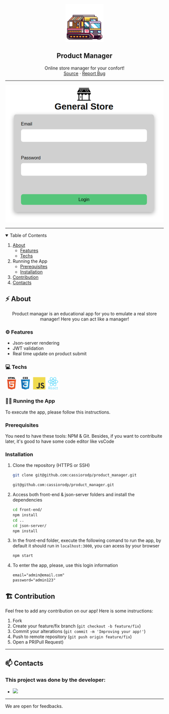 <p align="center">
  <a href="https://github.com/cassiorodp/product_manager/" target="_blank">
    <img src="./frontend/src/assets/store.gif" alt="Logo" width="120" height="120">
  </a>

  <h2 align="center">Product Manager</h2>

  <p align="center">
    Online store manager for your confort!
    <br />
    <a href="https://product-manager-cassiorodp.vercel.app/login" target="_blank">Source</a>
    ·
    <a href="https://github.com/cassiorodp/product_manager/issues" target="_blank">Report Bug</a>
  </p>
</p>

---
<p align="center">
  <img src="./frontend/src/assets/landing_page.png" alt="landingpage project"/>
</p>

---

<details open="open">
  <summary><h2">Table of Contents</h2></summary>
  <ol>
    <li>
      <a href="#about">About</a>
      <ul>
        <li><a href="#features">Features</a></li>
        <li><a href="#techs">Techs</a></li>
      </ul>
    </li>
    <li>
      <span>Running the App</span>
      <ul>
        <li><a href="#prerequisites">Prerequisites</a></li>
        <li><a href="#installation">Installation</a></li>
      </ul>
    </li>
    <li><a href="#contribution">Contribution</a></li>
    <li><a href="#contacts">Contacts</a></li>
  </ol>
</details>

<h2 id="about">⚡ About</h2> 
<p align="center">
Product managar is an educational app for you to emulate a real store manager! Here you can act like a manager!
</p>

<h3 id="features">⚙ Features</h3>

- Json-server rendering
- JWT validation
- Real time update on product submit

<h3 id="techs">💻 Techs</h3>
  
<div>
  <img src="https://raw.githubusercontent.com/devicons/devicon/master/icons/html5/html5-original-wordmark.svg" alt="html5" width="40" height="40"/> 
  <img src="https://raw.githubusercontent.com/devicons/devicon/master/icons/css3/css3-original-wordmark.svg" alt="css3" width="40" height="40"/>
  <img src="https://raw.githubusercontent.com/devicons/devicon/master/icons/javascript/javascript-original.svg" alt="javascript" width="40" height="40"/>
  <img src="https://raw.githubusercontent.com/devicons/devicon/master/icons/react/react-original-wordmark.svg" alt="react" width="40" height="40"/>



</div>

<h3>👨‍💻 Running the App</h3>

To execute the app, please follow this instructions.

<h3 id="prerequisites">Prerequisites</h3>

You need to have these tools: NPM & Git.
Besides, if you want to contribuite later, it's good to have some code editor like vsCode

<h3 id="installation">Installation</h3>

1. Clone the repository (HTTPS or SSH)
   ```sh
   git clone git@github.com:cassiorodp/product_manager.git
   ```
    
   ```sh
   git@github.com:cassiorodp/product_manager.git
   ```

2. Access both front-end & json-server folders and install the dependencies

   ```sh
   cd front-end/
   npm install
   cd ..
   cd json-server/
   npm install
   ```

3. In the front-end folder, execute the following comand to run the app, by default it should run in `localhost:3000`, you can acess by your browser

   ```sh
   npm start
   ```
5. To enter the app, please, use this login information

   ```
   email="admin@email.com"
   password="admin123"
   ```

<h2 id="contribution">🏗 Contribution</h2>

Feel free to add any contribution on our app! Here is some instructions:
    
1. Fork
2. Create your feature/fix branch (`git checkout -b feature/fix`)
3. Commit your alterations (`git commit -m 'Improving your app!'`)
4. Push to remote repository (`git push origin feature/fix`)
5. Open a PR(Pull Request)

---

<h2 id="contacts">📫 Contacts</h2>
    
<h3>This project was done by the developer:</h3>
<ul>
    <li>
      <a href="https://github.com/cassiorodp" target="_blank">
        <img src="https://img.shields.io/badge/-Cassio_Pereira-black?style=flat&logo=Github&logoColor=white">
      </a>
    </li>
</ul>

---

We are open for feedbacks.
